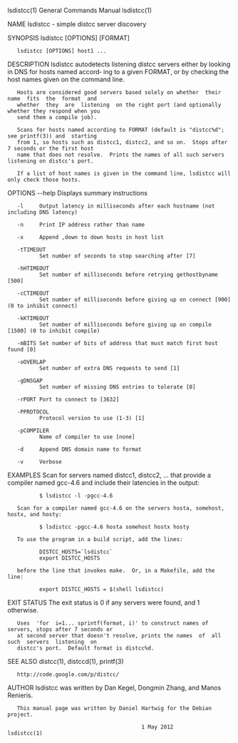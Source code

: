 lsdistcc(1)                            General Commands Manual                            lsdistcc(1)

NAME
       lsdistcc - simple distcc server discovery

SYNOPSIS
       lsdistcc [OPTIONS] [FORMAT]

       lsdistcc [OPTIONS] host1 ...

DESCRIPTION
       lsdistcc autodetects listening distcc servers either by looking in DNS for hosts named accord‐
       ing to a given FORMAT, or by checking the host names given on the command line.

       Hosts are considered good servers based solely on whether  their  name  fits  the  format  and
       whether  they  are  listening  on the right port (and optionally whether they respond when you
       send them a compile job).

       Scans for hosts named according to FORMAT (default is "distcc%d"; see printf(3)) and  starting
       from 1, so hosts such as distcc1, distcc2, and so on.  Stops after 7 seconds or the first host
       name that does not resolve.  Prints the names of all such servers listening on distcc's port.

       If a list of host names is given in the command line, lsdistcc will only check those hosts.

OPTIONS
       --help Displays summary instructions

       -l     Output latency in milliseconds after each hostname (not including DNS latency)

       -n     Print IP address rather than name

       -x     Append ,down to down hosts in host list

       -tTIMEOUT
              Set number of seconds to stop searching after [7]

       -hHTIMEOUT
              Set number of milliseconds before retrying gethostbyname [500]

       -cCTIMEOUT
              Set number of milliseconds before giving up on connect [900] (0 to inhibit connect)

       -kKTIMEOUT
              Set number of milliseconds before giving up on compile [1500] (0 to inhibit compile)

       -mBITS Set number of bits of address that must match first host found [0]

       -oOVERLAP
              Set number of extra DNS requests to send [1]

       -gDNSGAP
              Set number of missing DNS entries to tolerate [0]

       -rPORT Port to connect to [3632]

       -PPROTOCOL
              Protocol version to use (1-3) [1]

       -pCOMPILER
              Name of compiler to use [none]

       -d     Append DNS domain name to format

       -v     Verbose

EXAMPLES
       Scan for servers named distcc1, distcc2, ...   that  provide  a  compiler  named  gcc-4.6  and
       include their latencies in the output:

              $ lsdistcc -l -pgcc-4.6

       Scan for a compiler named gcc-4.6 on the servers hosta, somehost, hostx, and hosty:

              $ lsdistcc -pgcc-4.6 hosta somehost hostx hosty

       To use the program in a build script, add the lines:

              DISTCC_HOSTS=`lsdistcc`
              export DISTCC_HOSTS

       before the line that invokes make.  Or, in a Makefile, add the line:

              export DISTCC_HOSTS = $(shell lsdistcc)

EXIT STATUS
       The exit status is 0 if any servers were found, and 1 otherwise.

       Uses  'for  i=1... sprintf(format, i)' to construct names of servers, stops after 7 seconds or
       at second server that doesn't resolve, prints the names  of  all  such  servers  listening  on
       distcc's port.  Default format is distcc%d.

SEE ALSO
       distcc(1), distccd(1), printf(3)

       http://code.google.com/p/distcc/

AUTHOR
       lsdistcc was written by Dan Kegel, Dongmin Zhang, and Manos Renieris.

       This manual page was written by Daniel Hartwig for the Debian project.

                                              1 May 2012                                  lsdistcc(1)
